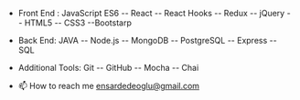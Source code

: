 

-  Front End : JavaScript ES6 -- React -- React Hooks -- Redux -- jQuery -- HTML5 -- CSS3 --Bootstarp 
- Back End: JAVA -- Node.js -- MongoDB -- PostgreSQL -- Express -- SQL
- Additional Tools: Git -- GitHub -- Mocha -- Chai

- 📫 How to reach me ensardedeoglu@gmail.com

<!---
ensardedeoglu/ensardedeoglu is a ✨ special ✨ repository because its `README.md` (this file) appears on your GitHub profile.
You can click the Preview link to take a look at your changes.
--->
